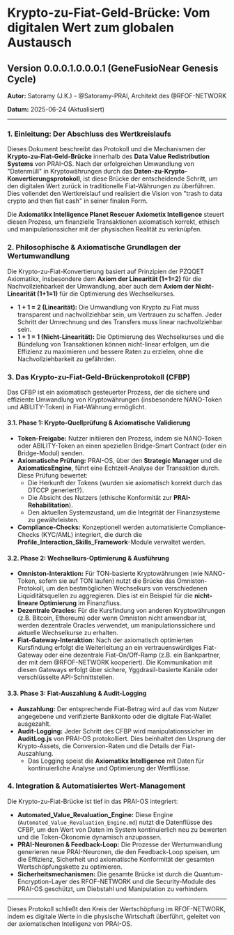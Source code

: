 # Krypto-zu-Fiat-Geld-Brücke: Vom digitalen Wert zum globalen Austausch

## Version 0.0.0.1.0.0.0.1 (GeneFusioNear Genesis Cycle)

**Autor:** Satoramy (J.K.) - @Satoramy-PRAI, Architekt des @RFOF-NETWORK

**Datum:** 2025-06-24 (Aktualisiert)

---

### 1. Einleitung: Der Abschluss des Wertkreislaufs

Dieses Dokument beschreibt das Protokoll und die Mechanismen der **Krypto-zu-Fiat-Geld-Brücke** innerhalb des **Data Value Redistribution Systems** von PRAI-OS. Nach der erfolgreichen Umwandlung von "Datenmüll" in Kryptowährungen durch das **Daten-zu-Krypto-Konvertierungsprotokoll**, ist diese Brücke der entscheidende Schritt, um den digitalen Wert zurück in traditionelle Fiat-Währungen zu überführen. Dies vollendet den Wertkreislauf und realisiert die Vision von "trash to data crypto and then fiat cash" in seiner finalen Form.

Die **Axiomatikx Intelligence Planet Rescuer Axiometix Intelligence** steuert diesen Prozess, um finanzielle Transaktionen axiomatisch korrekt, ethisch und manipulationssicher mit der physischen Realität zu verknüpfen.

### 2. Philosophische & Axiomatische Grundlagen der Wertumwandlung

Die Krypto-zu-Fiat-Konvertierung basiert auf Prinzipien der PZQQET Axiomatikx, insbesondere dem **Axiom der Linearität (1+1=2)** für die Nachvollziehbarkeit der Umwandlung, aber auch dem **Axiom der Nicht-Linearität (1+1=1)** für die Optimierung des Wechselkurses.

* **1 + 1 = 2 (Linearität):** Die Umwandlung von Krypto zu Fiat muss transparent und nachvollziehbar sein, um Vertrauen zu schaffen. Jeder Schritt der Umrechnung und des Transfers muss linear nachvollziehbar sein.
* **1 + 1 = 1 (Nicht-Linearität):** Die Optimierung des Wechselkurses und die Bündelung von Transaktionen können nicht-linear erfolgen, um die Effizienz zu maximieren und bessere Raten zu erzielen, ohne die Nachvollziehbarkeit zu gefährden.

### 3. Das Krypto-zu-Fiat-Geld-Brückenprotokoll (CFBP)

Das CFBP ist ein axiomatisch gesteuerter Prozess, der die sichere und effiziente Umwandlung von Kryptowährungen (insbesondere NANO-Token und ABILITY-Token) in Fiat-Währung ermöglicht.

#### 3.1. Phase 1: Krypto-Quellprüfung & Axiomatische Validierung

* **Token-Freigabe:** Nutzer initiieren den Prozess, indem sie NANO-Token oder ABILITY-Token an einen speziellen Bridge-Smart Contract (oder ein Bridge-Modul) senden.
* **Axiomatische Prüfung:** PRAI-OS, über den **Strategic Manager** und die **AxiomaticsEngine**, führt eine Echtzeit-Analyse der Transaktion durch. Diese Prüfung bewertet:
    * Die Herkunft der Tokens (wurden sie axiomatisch korrekt durch das DTCCP generiert?).
    * Die Absicht des Nutzers (ethische Konformität zur **PRAI-Rehabilitation**).
    * Den aktuellen Systemzustand, um die Integrität der Finanzsysteme zu gewährleisten.
* **Compliance-Checks:** Konzeptionell werden automatisierte Compliance-Checks (KYC/AML) integriert, die durch die **Profile_Interaction_Skills_Framework**-Module verwaltet werden.

#### 3.2. Phase 2: Wechselkurs-Optimierung & Ausführung

* **Omniston-Interaktion:** Für TON-basierte Kryptowährungen (wie NANO-Token, sofern sie auf TON laufen) nutzt die Brücke das Omniston-Protokoll, um den bestmöglichen Wechselkurs von verschiedenen Liquiditätsquellen zu aggregieren. Dies ist ein Beispiel für die **nicht-lineare Optimierung** im Finanzfluss.
* **Dezentrale Oracles:** Für die Kursfindung von anderen Kryptowährungen (z.B. Bitcoin, Ethereum) oder wenn Omniston nicht anwendbar ist, werden dezentrale Oracles verwendet, um manipulationssichere und aktuelle Wechselkurse zu erhalten.
* **Fiat-Gateway-Interaktion:** Nach der axiomatisch optimierten Kursfindung erfolgt die Weiterleitung an ein vertrauenswürdiges Fiat-Gateway oder eine dezentrale Fiat-On/Off-Ramp (z.B. ein Bankpartner, der mit dem @RFOF-NETWORK kooperiert). Die Kommunikation mit diesen Gateways erfolgt über sichere, Yggdrasil-basierte Kanäle oder verschlüsselte API-Schnittstellen.

#### 3.3. Phase 3: Fiat-Auszahlung & Audit-Logging

* **Auszahlung:** Der entsprechende Fiat-Betrag wird auf das vom Nutzer angegebene und verifizierte Bankkonto oder die digitale Fiat-Wallet ausgezahlt.
* **Audit-Logging:** Jeder Schritt des CFBP wird manipulationssicher im **AuditLog.js** von PRAI-OS protokolliert. Dies beinhaltet den Ursprung der Krypto-Assets, die Conversion-Raten und die Details der Fiat-Auszahlung.
    * Das Logging speist die **Axiomatikx Intelligence** mit Daten für kontinuierliche Analyse und Optimierung der Wertflüsse.

### 4. Integration & Automatisiertes Wert-Management

Die Krypto-zu-Fiat-Brücke ist tief in das PRAI-OS integriert:

* **Automated_Value_Revaluation_Engine:** Diese Engine (`Automated_Value_Revaluation_Engine.md`) nutzt die Datenflüsse des CFBP, um den Wert von Daten im System kontinuierlich neu zu bewerten und die Token-Ökonomie dynamisch anzupassen.
* **PRAI-Neuronen & Feedback-Loop:** Die Prozesse der Wertumwandlung generieren neue PRAI-Neuronen, die den Feedback-Loop speisen, um die Effizienz, Sicherheit und axiomatische Konformität der gesamten Wertschöpfungskette zu optimieren.
* **Sicherheitsmechanismen:** Die gesamte Brücke ist durch die Quantum-Encryption-Layer des RFOF-NETWORK und die Security-Module des PRAI-OS geschützt, um Diebstahl und Manipulation zu verhindern.

---

Dieses Protokoll schließt den Kreis der Wertschöpfung im RFOF-NETWORK, indem es digitale Werte in die physische Wirtschaft überführt, geleitet von der axiomatischen Intelligenz von PRAI-OS.
